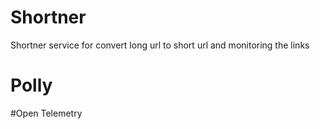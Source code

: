 # Shortner
Shortner service for convert long url to short url and monitoring the links

# Polly
#Open Telemetry
